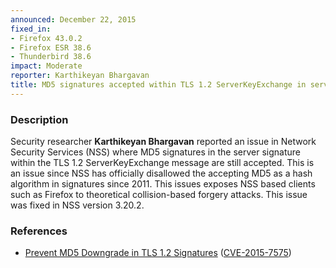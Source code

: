 ```yaml
---
announced: December 22, 2015
fixed_in:
- Firefox 43.0.2
- Firefox ESR 38.6
- Thunderbird 38.6
impact: Moderate
reporter: Karthikeyan Bhargavan
title: MD5 signatures accepted within TLS 1.2 ServerKeyExchange in server signature
---
```


<h3>Description</h3>

<p>Security researcher <strong>Karthikeyan Bhargavan</strong> reported an issue
in Network Security Services (NSS) where MD5 signatures in the server signature within the
TLS 1.2 ServerKeyExchange message are still accepted. This is an issue since NSS has
officially disallowed the accepting MD5 as a hash algorithm in signatures since 2011. This
issues exposes NSS based clients such as Firefox to theoretical collision-based forgery
attacks. This issue was fixed in NSS version 3.20.2.
</p>

<h3>References</h3>

<ul>
  <li><a href="https://bugzilla.mozilla.org/show_bug.cgi?id=1158489">
       Prevent MD5 Downgrade in TLS 1.2 Signatures</a>
(<a href="http://cve.mitre.org/cgi-bin/cvename.cgi?name=CVE-2015-7575"
class="ex-ref">CVE-2015-7575</a>)</li>
</ul>

